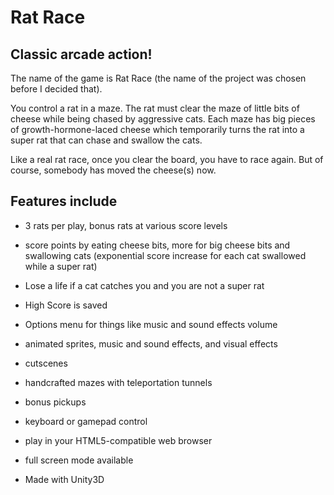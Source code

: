 # Rat Race

## Classic arcade action!

The name of the game is Rat Race (the name of the project was chosen before I decided that).

You control a rat in a maze.  The rat must clear the maze of little bits of cheese while being chased by aggressive cats.  Each maze has big pieces of growth-hormone-laced cheese which temporarily turns the rat into a super rat that can chase and swallow the cats.  

Like a real rat race, once you clear the board, you have to race again.  But of course, somebody has moved the cheese(s) now.

## Features include

+ 3 rats per play, bonus rats at various score levels

+ score points by eating cheese bits, more for big cheese bits and swallowing cats (exponential score increase for each cat swallowed while a super rat)

+ Lose a life if a cat catches you and you are not a super rat

+ High Score is saved

+ Options menu for things like music and sound effects volume

+ animated sprites, music and sound effects, and visual effects

+ cutscenes

+ handcrafted mazes with teleportation tunnels

+ bonus pickups

+ keyboard or gamepad control

+ play in your HTML5-compatible web browser

+ full screen mode available

+ Made with Unity3D







